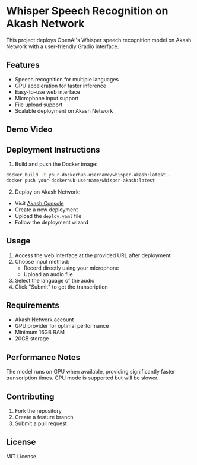 # Whisper Speech Recognition on Akash Network

This project deploys OpenAI's Whisper speech recognition model on Akash Network with a user-friendly Gradio interface.

## Features

- Speech recognition for multiple languages
- GPU acceleration for faster inference
- Easy-to-use web interface
- Microphone input support
- File upload support
- Scalable deployment on Akash Network

## Demo Video 

## Deployment Instructions

1. Build and push the Docker image:
```bash
docker build -t your-dockerhub-username/whisper-akash:latest .
docker push your-dockerhub-username/whisper-akash:latest
```

2. Deploy on Akash Network:
- Visit [Akash Console](https://console.akash.network)
- Create a new deployment
- Upload the `deploy.yaml` file
- Follow the deployment wizard

## Usage

1. Access the web interface at the provided URL after deployment
2. Choose input method:
   - Record directly using your microphone
   - Upload an audio file
3. Select the language of the audio
4. Click "Submit" to get the transcription

## Requirements

- Akash Network account
- GPU provider for optimal performance
- Minimum 16GB RAM
- 20GB storage

## Performance Notes

The model runs on GPU when available, providing significantly faster transcription times. CPU mode is supported but will be slower.

## Contributing

1. Fork the repository
2. Create a feature branch
3. Submit a pull request

## License

MIT License 

